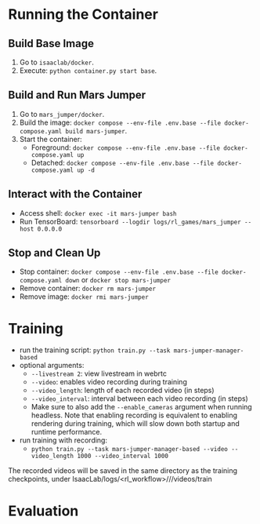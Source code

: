 # Running the Container

## Build Base Image
1. Go to `isaaclab/docker`.
2. Execute: `python container.py start base`.

## Build and Run Mars Jumper
1. Go to `mars_jumper/docker`.
2. Build the image: `docker compose --env-file .env.base --file docker-compose.yaml build mars-jumper`.
3. Start the container:
   - Foreground: `docker compose --env-file .env.base --file docker-compose.yaml up`
   - Detached: `docker compose --env-file .env.base --file docker-compose.yaml up -d`

## Interact with the Container
- Access shell: `docker exec -it mars-jumper bash`
- Run TensorBoard: `tensorboard --logdir logs/rl_games/mars_jumper --host 0.0.0.0`

## Stop and Clean Up
- Stop container: `docker compose --env-file .env.base --file docker-compose.yaml down` or `docker stop mars-jumper`
- Remove container: `docker rm mars-jumper`
- Remove image: `docker rmi mars-jumper`

# Training
- run the training script: `python train.py --task mars-jumper-manager-based`
- optional arguments:
    - `--livestream 2`: view livestream in webrtc
    - `--video`: enables video recording during training
    - `--video_length`: length of each recorded video (in steps)
    - `--video_interval`: interval between each video recording (in steps)
    - Make sure to also add the `--enable_cameras` argument when running headless. Note that enabling recording is equivalent to enabling rendering during training, which will slow down both startup and runtime performance.
- run training with recording:
    - `python train.py --task mars-jumper-manager-based --video --video_length 1000 --video_interval 1000`

The recorded videos will be saved in the same directory as the training checkpoints, under IsaacLab/logs/<rl_workflow>/<task>/<run>/videos/train

# Evaluation







